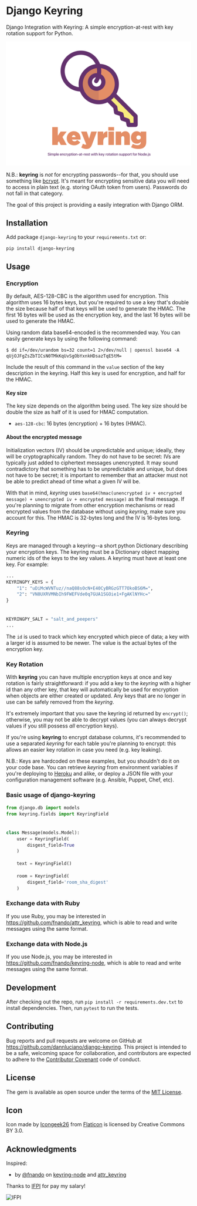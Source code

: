 # Django Keyring

Django Integration with Keyring: A simple encryption-at-rest with key rotation support for Python.

![keyring: Simple encryption-at-rest with key rotation support for Python.](https://raw.githubusercontent.com/dannluciano/keyring-python/main/keyring.png)

N.B.: **keyring** is _not_ for encrypting passwords--for that, you should use
something like [bcrypt](https://pypi.org/project/bcrypt/). It's meant for
encrypting sensitive data you will need to access in plain text (e.g. storing
OAuth token from users). Passwords do not fall in that category.

The goal of this project is providing a easily integration with Django ORM.

## Installation

Add package `django-keyring` to your `requirements.txt` or:

```console
pip install django-keyring
```

## Usage

### Encryption

By default, AES-128-CBC is the algorithm used for encryption. This algorithm
uses 16 bytes keys, but you're required to use a key that's double the size
because half of that keys will be used to generate the HMAC. The first 16 bytes
will be used as the encryption key, and the last 16 bytes will be used to
generate the HMAC.

Using random data base64-encoded is the recommended way. You can easily generate
keys by using the following command:

```console
$ dd if=/dev/urandom bs=32 count=1 2>/dev/null | openssl base64 -A
qUjOJFgZsZbTICsN0TMkKqUvSgObYxnkHDsazTqE5tM=
```

Include the result of this command in the `value` section of the key description
in the keyring. Half this key is used for encryption, and half for the HMAC.

#### Key size

The key size depends on the algorithm being used. The key size should be double
the size as half of it is used for HMAC computation.

- `aes-128-cbc`: 16 bytes (encryption) + 16 bytes (HMAC).
<!-- - `aes-192-cbc`: 24 bytes (encryption) + 24 bytes (HMAC).
- `aes-256-cbc`: 32 bytes (encryption) + 32 bytes (HMAC). -->

#### About the encrypted message

Initialization vectors (IV) should be unpredictable and unique; ideally, they
will be cryptographically random. They do not have to be secret: IVs are
typically just added to ciphertext messages unencrypted. It may sound
contradictory that something has to be unpredictable and unique, but does not
have to be secret; it is important to remember that an attacker must not be able
to predict ahead of time what a given IV will be.

With that in mind, _keyring_ uses
`base64(hmac(unencrypted iv + encrypted message) + unencrypted iv + encrypted message)`
as the final message. If you're planning to migrate from other encryption
mechanisms or read encrypted values from the database without using _keyring_,
make sure you account for this. The HMAC is 32-bytes long and the IV is 16-bytes
long.

### Keyring

Keys are managed through a keyring--a short python Dictionary describing your
encryption keys. The keyring must be a Dictionary object mapping numeric ids of the
keys to the key values. A keyring must have at least one key. For example:

```python settings.py
...
KEYRINGPY_KEYS = {
    "1": "uDiMcWVNTuz//naQ88sOcN+E40CyBRGzGTT7OkoBS6M=",
    "2": "VN8UXRVMNbIh9FWEFVde0q7GUA1SGOie1+FgAKlNYHc="
}


KEYRINGPY_SALT = "salt_and_peepers"
...
```

The `id` is used to track which key encrypted which piece of data; a key with a
larger id is assumed to be newer. The value is the actual bytes of the
encryption key.

### Key Rotation

With **keyring** you can have multiple encryption keys at once and key rotation
is fairly straightforward: if you add a key to the _keyring_ with a higher id
than any other key, that key will automatically be used for encryption when
objects are either created or updated. Any keys that are no longer in use can be
safely removed from the _keyring_.

It's extremely important that you save the keyring id returned by `encrypt()`;
otherwise, you may not be able to decrypt values (you can always decrypt values
if you still possess _all_ encryption keys).

If you're using **keyring** to encrypt database columns, it's recommended to use
a separated _keyring_ for each table you're planning to encrypt: this allows an
easier key rotation in case you need (e.g. key leaking).

N.B.: Keys are hardcoded on these examples, but you shouldn't do it on your code
base. You can retrieve _keyring_ from environment variables if you're deploying
to [Heroku](https://heroku.com) and alike, or deploy a JSON file with your
configuration management software (e.g. Ansible, Puppet, Chef, etc).

### Basic usage of django-keyring

```python models.py
from django.db import models
from keyring.fields import KeyringField


class Message(models.Model):
    user = KeyringField(
        disgest_field=True
    )
    
    text = KeyringField()

    room = KeyringField(
        disgest_field='room_sha_digest'
    )

```

<!-- #### Change encryption algorithm

You can choose between `AES-128-CBC`, `AES-192-CBC` and `AES-256-CBC`. By
default, `AES-128-CBC` will be used.

To specify the encryption algorithm, set the `encryption` option. The following
example uses `AES-256-CBC`.

```python
from keyring import Keyring

keys = { "1": "uDiMcWVNTuz//naQ88sOcN+E40CyBRGzGTT7OkoBS6M=" }
encryptor = Keyring(keys, {
  "encryption": "aes-256-cbc",
  "digest_salt": "<custom salt>",
})
``` -->

### Exchange data with Ruby

If you use Ruby, you may be interested in
<https://github.com/fnando/attr_keyring>, which is able to read and write
messages using the same format.

### Exchange data with Node.js

If you use Node.js, you may be interested in
<https://github.com/fnando/keyring-node>, which is able to read and write
messages using the same format.


## Development

After checking out the repo, run `pip install -r requirements.dev.txt` to install dependencies. Then,
run `pytest` to run the tests.

## Contributing

Bug reports and pull requests are welcome on GitHub at
<https://github.com/dannluciano/django-keyring>. This project is intended to be a safe,
welcoming space for collaboration, and contributors are expected to adhere to
the [Contributor Covenant](http://contributor-covenant.org) code of conduct.

## License

The gem is available as open source under the terms of the
[MIT License](https://opensource.org/licenses/MIT).

## Icon

Icon made by [Icongeek26](https://www.flaticon.com/authors/icongeek26) from
[Flaticon](https://www.flaticon.com/) is licensed by Creative Commons BY 3.0.

<!-- ## Code of Conduct

Everyone interacting in the **keyring** project’s codebases, issue trackers,
chat rooms and mailing lists is expected to follow the
[code of conduct](https://github.com/dannluciano/keyring-python/blob/main/CODE_OF_CONDUCT.md). -->

## Acknowledgments

Inspired:

* by [@fnando](https://github.com/fnando) on [keyring-node](https://github.com/fnando/keyring-node) and [attr_keyring](https://github.com/fnando/attr_keyring)

Thanks to [IFPI](https://www.ifpi.edu.br/) for pay my salary!

![IFPI](https://github.com/dannluciano/liveboards/raw/master/doc/ifpi.png)